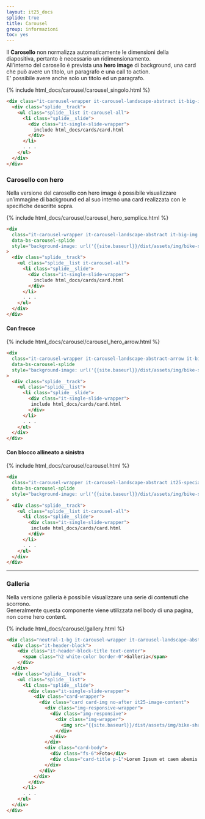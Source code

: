 ```yaml
---
layout: it25_docs
splide: true
title: Carousel
group: informazioni
toc: yes
---
```


Il **Carosello** non normalizza automaticamente le dimensioni della diapositiva, pertanto è necessario un ridimensionamento.  
All’interno del carosello è prevista una **hero image** di background, una card che può avere un titolo, un paragrafo e una call to action.  
E’ possibile avere anche solo un titolo ed un paragrafo.

<div class="bd-example">
{% include html_docs/carousel/carousel_singolo.html %}
</div>

```html
<div class="it-carousel-wrapper it-carousel-landscape-abstract it-big-img it25-hero splide" data-bs-carousel-splide>
  <div class="splide__track">
    <ul class="splide__list it-carousel-all">
      <li class="splide__slide">
        <div class="it-single-slide-wrapper">
          include html_docs/cards/card.html
        </div>
      </li>
      . . .
    </ul>
  </div>
</div>
```

### Carosello con hero

Nella versione del carosello con hero image è possibile visualizzare un’immagine di background ed al suo interno una card realizzata con le specifiche descritte sopra.

<div class="bd-example">
{% include html_docs/carousel/carousel_hero_semplice.html  %}
</div>

```html
<div
  class="it-carousel-wrapper it-carousel-landscape-abstract it-big-img it25-hero splide"
  data-bs-carousel-splide
  style="background-image: url('{{site.baseurl}}/dist/assets/img/bike-sharing.jpg'); background-size: cover"
>
  <div class="splide__track">
    <ul class="splide__list it-carousel-all">
      <li class="splide__slide">
        <div class="it-single-slide-wrapper">
          include html_docs/cards/card.html
        </div>
      </li>
      . . .
    </ul>
  </div>
</div>
```

#### Con frecce

<div class="bd-example">
{% include html_docs/carousel/carousel_hero_arrow.html  %}
</div>

```html
<div
  class="it-carousel-wrapper it-carousel-landscape-abstract-arrow it-big-img it25-hero splide"
  data-bs-carousel-splide
  style="background-image: url('{{site.baseurl}}/dist/assets/img/bike-sharing.jpg'); background-size: cover"
>
  <div class="splide__track">
    <ul class="splide__list">
      <li class="splide__slide">
        <div class="it-single-slide-wrapper">
         include html_docs/cards/card.html
        </div>
      </li>
      . . .
    </ul>
  </div>
</div>
```

#### Con blocco allineato a sinistra

<div class="bd-example">
{% include html_docs/carousel/carousel.html  %}
</div>

```html
<div
  class="it-carousel-wrapper it-carousel-landscape-abstract it25-special splide"
  data-bs-carousel-splide
  style="background-image: url('{{site.baseurl}}/dist/assets/img/bike-sharing.jpg'); background-size: cover"
>
  <div class="splide__track">
    <ul class="splide__list it-carousel-all">
      <li class="splide__slide">
        <div class="it-single-slide-wrapper">
         include html_docs/cards/card.html
        </div>
      </li>
      . . .
    </ul>
  </div>
</div>
```

---

### Galleria

Nella versione galleria è possibile visualizzare una serie di contenuti che scorrono.  
Generalmente questa componente viene utilizzata nel body di una pagina, non come hero content.

<div class="bd-example ">
{% include html_docs/carousel/gallery.html %}
</div>

```html
<div class="neutral-1-bg it-carousel-wrapper it-carousel-landscape-abstract-two-cols splide it25-gallery" data-bs-carousel-splide>
  <div class="it-header-block">
    <div class="it-header-block-title text-center">
      <span class="h2 white-color border-0">Galleria</span>
    </div>
  </div>
  <div class="splide__track">
    <ul class="splide__list">
      <li class="splide__slide">
        <div class="it-single-slide-wrapper">
          <div class="card-wrapper">
            <div class="card card-img no-after it25-image-content">
              <div class="img-responsive-wrapper">
                <div class="img-responsive">
                  <div class="img-wrapper">
                    <img src="{{site.baseurl}}/dist/assets/img/bike-sharing.jpg" title="titolo immagine" alt="descrizione immagine" />
                  </div>
                </div>
              </div>
              <div class="card-body">
                <div class="fs-6">Foto</div>
                <div class="card-title p-1">Lorem Ipsum et caem abemis et caem</div>
              </div>
            </div>
          </div>
        </div>
      </li>
      . . .
    </ul>
  </div>
</div>
```
